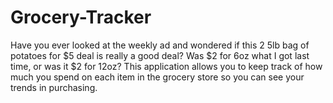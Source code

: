 # Grocery-Tracker
Have you ever looked at the weekly ad and wondered if this 2 5lb bag of potatoes for $5 deal is really a good deal? Was $2 for 6oz what I got last time, or was it $2 for 12oz?
This application allows you to keep track of how much you spend on each item in the grocery store so you can see your trends in purchasing.
